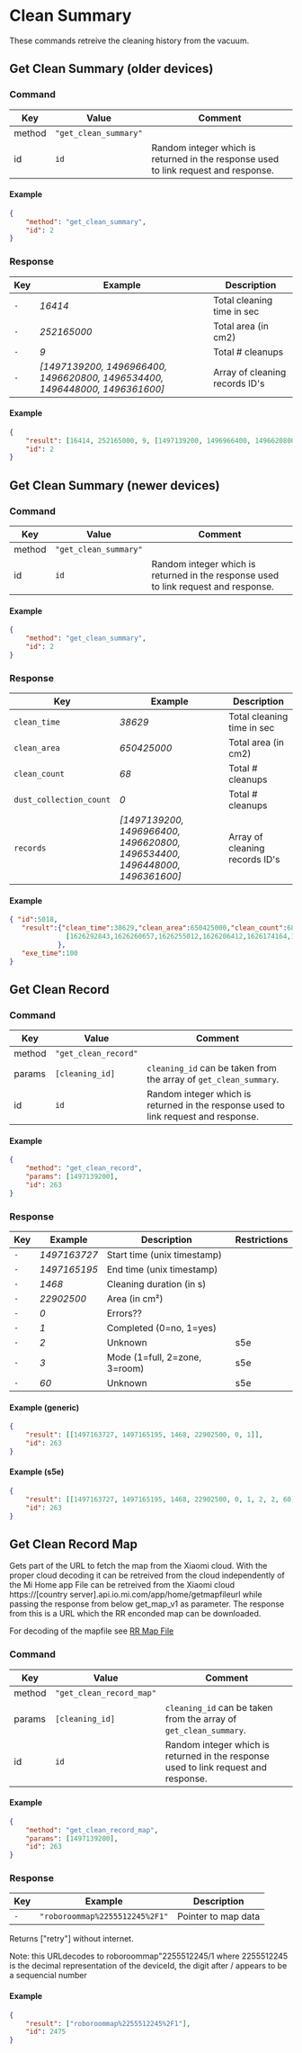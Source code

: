 # Clean Summary

These commands retreive the cleaning history from the vacuum.

## Get Clean Summary (older devices)

### Command

| Key    | Value                 | Comment                                                                             |
| ------ | --------------------- | ----------------------------------------------------------------------------------- |
| method | `"get_clean_summary"` |                                                                                     |
| id     | `id`                  | Random integer which is returned in the response used to link request and response. |

#### Example

```json
{
    "method": "get_clean_summary",
    "id": 2
}
```

### Response

| Key | Example                                                                    | Description                    |
| --- | -------------------------------------------------------------------------- | ------------------------------ |
| `-` | _16414_                                                                    | Total cleaning time in sec     |
| `-` | _252165000_                                                                | Total area (in cm2)            |
| `-` | _9_                                                                        | Total # cleanups               |
| `-` | _[1497139200, 1496966400, 1496620800, 1496534400, 1496448000, 1496361600]_ | Array of cleaning records ID's |

#### Example

```json
{
    "result": [16414, 252165000, 9, [1497139200, 1496966400, 1496620800, 1496534400, 1496448000, 1496361600]],
    "id": 2
}
```

## Get Clean Summary (newer devices)

### Command

| Key    | Value                 | Comment                                                                             |
| ------ | --------------------- | ----------------------------------------------------------------------------------- |
| method | `"get_clean_summary"` |                                                                                     |
| id     | `id`                  | Random integer which is returned in the response used to link request and response. |

#### Example

```json
{
    "method": "get_clean_summary",
    "id": 2
}
```

### Response

| Key | Example                                                                          | Description                    |
| --- | -------------------------------------------------------------------------------- | ------------------------------ |
| `clean_time` | _38629_                                                                 | Total cleaning time in sec     |
| `clean_area` | _650425000_                                                             | Total area (in cm2)            |
| `clean_count` | _68_                                                                   | Total # cleanups               |
| `dust_collection_count` | _0_                                                          | Total # cleanups               |
| `records` | _[1497139200, 1496966400, 1496620800, 1496534400, 1496448000, 1496361600]_ | Array of cleaning records ID's |

#### Example

```json
{ "id":5018,
   "result":{"clean_time":38629,"clean_area":650425000,"clean_count":68,"dust_collection_count":0,"records": 
              [1626292843,1626260657,1626255012,1626206412,1626174164,1626168621,1626036597,1626036415,1626035701,1626035555,1626033643,1626028227,1626021936,1626021732,1626021575,1626020891,1626020332,1626019286,1626019207,1626019147]
            },
   "exe_time":100
}

```









## Get Clean Record

### Command

| Key    | Value                | Comment                                                                             |
| ------ | -------------------- | ----------------------------------------------------------------------------------- |
| method | `"get_clean_record"` |                                                                                     |
| params | `[cleaning_id]`      | `cleaning_id` can be taken from the array of `get_clean_summary`.                   |
| id     | `id`                 | Random integer which is returned in the response used to link request and response. |

#### Example

```json
{
    "method": "get_clean_record",
    "params": [1497139200],
    "id": 263
}
```

### Response

| Key | Example      | Description                  | Restrictions |
| --- | ------------ | ---------------------------  | ------------ |
| `-` | _1497163727_ | Start time (unix timestamp)  |              |
| `-` | _1497165195_ | End time (unix timestamp)    |              |
| `-` | _1468_       | Cleaning duration (in s)     |              |
| `-` | _22902500_   | Area (in cm²)                |              |
| `-` | _0_          | Errors??                     |              |
| `-` | _1_          | Completed  (0=no, 1=yes)     |              |
| `-` | _2_          | Unknown                      | s5e          |
| `-` | _3_          | Mode (1=full, 2=zone, 3=room)| s5e          |
| `-` | _60_         | Unknown                      | s5e          |

#### Example (generic)

```json
{
    "result": [[1497163727, 1497165195, 1468, 22902500, 0, 1]],
    "id": 263
}
```

#### Example (s5e)
```json
{
    "result": [[1497163727, 1497165195, 1468, 22902500, 0, 1, 2, 2, 60]],
    "id": 263
}
```

## Get Clean Record Map

Gets part of the URL to fetch the map from the Xiaomi cloud.
With the proper cloud decoding it can be retreived from the cloud independently of the Mi Home app
File can be retreived from the Xiaomi cloud  https://[country server].api.io.mi.com/app/home/getmapfileurl while passing  the response from below get_map_v1 as parameter. The response from this is a URL which the RR enconded map can be downloaded.

For decoding of the mapfile see [RR Map File](RRMapFile)

### Command

| Key    | Value                    | Comment                                                                             |
| ------ | ------------------------ | ----------------------------------------------------------------------------------- |
| method | `"get_clean_record_map"` |                                                                                     |
| params | `[cleaning_id]`          | `cleaning_id` can be taken from the array of `get_clean_summary`.                   |
| id     | `id`                     | Random integer which is returned in the response used to link request and response. |

#### Example

```json
{
    "method": "get_clean_record_map",
    "params": [1497139200],
    "id": 263
}
```
### Response

| Key | Example                        | Description         |
| --- | ------------------------------ | ------------------- |
| `-` | `"roboroommap%2255512245%2F1"` | Pointer to map data |

Returns ["retry"] without internet.

Note: this URLdecodes to  roboroommap"2255512245/1  where 2255512245 is the decimal representation of the deviceId, the digit after / appears to be a sequencial number 

#### Example

```json
{
    "result": ["roboroommap%2255512245%2F1"],
    "id": 2475
}
```
